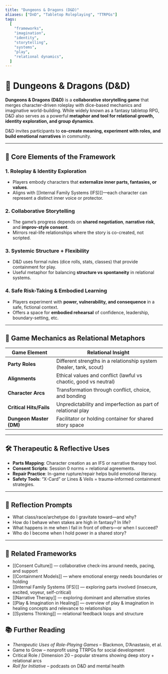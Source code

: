 ```yaml
---
title: "Dungeons & Dragons (D&D)"
aliases: ["DnD", "Tabletop Roleplaying", "TTRPGs"]
tags:
  [
    "frameworks",
    "imagination",
    "identity",
    "storytelling",
    "systems",
    "play",
    "relational dynamics",
  ]
---
```


<!-- @format -->

# 🎲 Dungeons & Dragons (D&D)

**Dungeons & Dragons (D&D)** is a **collaborative storytelling game** that merges character-driven roleplay with dice-based mechanics and imaginative world-building. While widely known as a fantasy tabletop RPG, D&D also serves as a powerful **metaphor and tool for relational growth, identity exploration, and group dynamics**.

D&D invites participants to **co-create meaning, experiment with roles, and build emotional narratives** in community.

---

## 🧠 Core Elements of the Framework

### 1. **Roleplay & Identity Exploration**

- Players embody characters that **externalize inner parts, fantasies, or values**.
- Aligns with [[Internal Family Systems (IFS)]]—each character can represent a distinct inner voice or protector.

### 2. **Collaborative Storytelling**

- The game’s progress depends on **shared negotiation**, **narrative risk**, and **improv-style consent**.
- Mirrors real-life relationships where the story is co-created, not scripted.

### 3. **Systemic Structure + Flexibility**

- D&D uses formal rules (dice rolls, stats, classes) that provide containment for play.
- Useful metaphor for balancing **structure vs spontaneity** in relational systems.

### 4. **Safe Risk-Taking & Embodied Learning**

- Players experiment with **power, vulnerability, and consequence** in a safe, fictional context.
- Offers a space for **embodied rehearsal** of confidence, leadership, boundary-setting, etc.

---

## 🔄 Game Mechanics as Relational Metaphors

| Game Element            | Relational Insight                                                 |
| ----------------------- | ------------------------------------------------------------------ |
| **Party Roles**         | Different strengths in a relationship system (healer, tank, scout) |
| **Alignments**          | Ethical values and conflict (lawful vs chaotic, good vs neutral)   |
| **Character Arcs**      | Transformation through conflict, choice, and bonding               |
| **Critical Hits/Fails** | Unpredictability and imperfection as part of relational play       |
| **Dungeon Master (DM)** | Facilitator or holding container for shared story space            |

---

## 🛠 Therapeutic & Reflective Uses

- **Parts Mapping**: Character creation as an IFS or narrative therapy tool.
- **Consent Scripts**: Session 0 norms = relational agreements.
- **Repair Practice**: In-game rupture/repair helps build emotional literacy.
- **Safety Tools**: “X-Card” or Lines & Veils = trauma-informed containment strategies.

---

## 💬 Reflection Prompts

- What class/race/archetype do I gravitate toward—and why?
- How do I behave when stakes are high in fantasy? In life?
- What happens in me when I fail in front of others—or when I succeed?
- Who do I become when I hold power in a shared story?

---

## 🔗 Related Frameworks

- [[Consent Culture]] — collaborative check-ins around needs, pacing, and support
- [[Containment Models]] — where emotional energy needs boundaries or holding
- [[Internal Family Systems (IFS)]] — exploring parts involved (insecure, excited, voyeur, self-critical)
- [[Narrative Therapy]] — exploring dominant and alternative stories
- [[Play & Imagination in Healing]] — overview of play & imagination in healing concepts and relevance to relationships
- [[Systems Thinking]] — relational feedback loops and structure

## 📚 Further Reading

- _Therapeutic Uses of Role-Playing Games_ – Blackmon, D’Anastasio, et al.
- Game to Grow – nonprofit using TTRPGs for social development
- Critical Role / Dimension 20 – popular streams showing deep story + relational arcs
- _Roll for Initiative_ – podcasts on D&D and mental health
